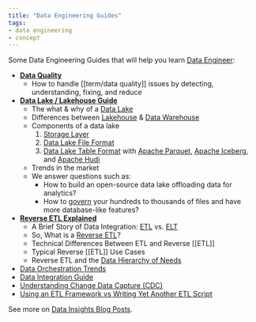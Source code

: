 ```yaml
---
title: "Data Engineering Guides"
tags:
- data engineering
- concept
---
```


Some Data Engineering Guides that will help you learn [Data Engineer](Data%20Engineer.md):

- **[Data Quality](https://airbyte.com/blog/data-quality-issues)**
	- How to handle [[term/data quality]] issues by detecting, understanding, fixing, and reduce
- **[Data Lake / Lakehouse Guide](https://airbyte.com/blog/data-lake-lakehouse-guide-powered-by-table-formats-delta-lake-iceberg-hudi)**
	- The what & why of a [Data Lake](Data%20Lake.md)
	- Differences between [Lakehouse](term/data%20lakehouse.md) & [Data Warehouse](Data%20Warehouse.md)
	- Components of a data lake
		1. [Storage Layer](term/storage%20layer%20object%20store.md)
		2. [Data Lake File Format](term/data%20lake%20file%20format.md)
		3. [Data Lake Table Format](term/data%20lake%20table%20format.md) with [Apache Parquet](term/apache%20parquet.md), [Apache Iceberg](term/apache%20iceberg.md), and [Apache Hudi](term/apache%20hudi.md)
	- Trends in the market
	- We answer questions such as:
		- How to build an open-source data lake offloading data for analytics?
		- How to [govern](term/data%20governance.md) your hundreds to thousands of files and have more database-like features?
- **[Reverse ETL Explained](https://airbyte.com/blog/reverse-etl)**
	- A Brief Story of Data Integration: [ETL](ETL.md) vs. [ELT](term/elt.md)
	- So, What is a [Reverse ETL](term/reverse%20etl.md)?
	- Technical Differences Between ETL and Reverse [[ETL]]
	- Typical Reverse [[ETL]] Use Cases
	- Reverse ETL and the [Data Hierarchy of Needs](term/data%20hierarchy%20of%20needs.md)
- [Data Orchestration Trends](https://airbyte.com/blog/data-orchestration-trends)
- [Data Integration Guide](https://airbyte.com/blog/data-integration)
- [Understanding Change Data Capture (CDC)](https://airbyte.com/blog/change-data-capture-definition-methods-and-benefits)
- [Using an ETL Framework vs Writing Yet Another ETL Script](https://airbyte.com/blog/etl-framework-vs-etl-script)

See more on [Data Insights Blog Posts](https://airbyte.com/blog-categories/data-insights).